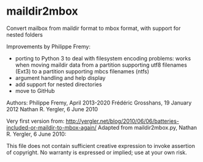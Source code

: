 maildir2mbox
============

Convert mailbox from maildir format to mbox format, with support for nested folders

Improvements by Philippe Fremy:
- porting to Python 3 to deal with filesystem encoding problems: works when moving maildir data from a partition 
  supporting utf8 filenames (Ext3) to a partition supporting mbcs filenames (ntfs)
- argument handling and help display
- add support for nested directories
- move to GitHub

Authors:
    Philippe Fremy, April 2013-2020
    Frédéric Grosshans, 19 January 2012
    Nathan R. Yergler, 6 June 2010

Very first version from:
	http://yergler.net/blog/2010/06/06/batteries-included-or-maildir-to-mbox-again/
	Adapted from maildir2mbox.py, Nathan R. Yergler, 6 June 2010:

This file does not contain sufficient creative expression to invoke
assertion of copyright. No warranty is expressed or implied; use at
your own risk.

